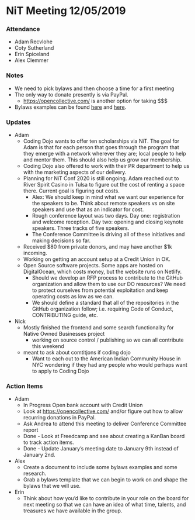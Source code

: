# NiT Meeting 12/05/2019

### Attendance

* Adam Recvlohe
* Coty Sutherland
* Erin Spiceland
* Alex Clemmer

### Notes

* We need to pick bylaws and then choose a time for a first meeting
* The only way to donate presently is via PayPal.
    * https://opencollective.com/ is another option for taking $$$
* Bylaws examples can be found [here](https://drive.google.com/drive/u/4/folders/1N1qk-jNa_nQkqtIU0FNK1DjFbBGTVt60) and [here](https://www.apache.org/foundation/bylaws).

### Updates

* Adam
    * Coding Dojo wants to offer ten scholarships via NiT. The goal for Adam is that for each person that goes through the program that they emerge with a network wherever they are; local people to help and mentor them. This should also help us grow our membership.
    * Coding Dojo also offered to work with their PR department to help us with the marketing aspects of our delivery.
    * Planning for NiT Conf 2020 is still ongoing. Adam reached out to River Spirit Casino in Tulsa to figure out the cost of renting a space there. Current goal is figuring out costs.
        * Alex: We should keep in mind what we want our experience for the speakers to be. Think about remote speakers vs on site speakers and use that as an indicator for cost.
        * Rough conference layout was two days. Day one: registration and welcome reception. Day two: opening and closing keynote speakers. Three tracks of five speakers.
        * The Conference Committee is driving all of these initiatives and making decisions so far.
    * Received $80 from private donors, and may have another $1k incoming.
    * Working on getting an account setup at a Credit Union in OK.
    * Open Source software projects. Some apps are hosted on DigitalOcean, which costs money, but the website runs on Netlify.
        * Should we develop an RFP process to contribute to the GitHub organization and allow them to use our DO resources? We need to protect ourselves from potential exploitation and keep operating costs as low as we can.
        * We should define a standard that all of the repositories in the GitHub organization follow; i.e. requiring Code of Conduct, CONTRIBUTING guide, etc.
* Nick
    * Mostly finished the frontend and some search functionality for Native Owned Businesses project
        * working on source control / publishing so we can all contribute this weekend
    * meant to ask about comtitjons if coding dojo
        * Want to each out to the American Indian Community House in NYC wondering if they had any people who would perhaps want to apply to Coding Dojo

### Action Items

* Adam
    * In Progress Open bank account with Credit Union
    * Look at https://opencollective.com/ and/or figure out how to allow recurring donations in PayPal.
    * Ask Andrea to attend this meeting to deliver Conference Committee report
    * Done - Look at Freedcamp and see about creating a KanBan board to track action items.
    * Done - Update January’s meeting date to January 9th instead of January 2nd.
* Alex
    * Create a document to include some bylaws examples and some research.
    * Grab a bylaws template that we can begin to work on and shape the bylaws that we will use.
* Erin
    * Think about how you’d like to contribute in your role on the board for next meeting so that we can have an idea of what time, talents, and treasures we have available in the group.
